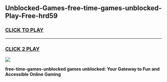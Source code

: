 
## Unblocked-Games-free-time-games-unblocked-Play-Free-hrd59
<h3>
<a href="https://premium76.site?title=free-time-games-unblocked&ref=09A">CLICK TO PLAY</a></h3>
<hr>

<h3>
<a href="https://premium76.site?title=free-time-games-unblocked&ref=09A">CLICK 2 PLAY</a>
  
</h3>

<a href="https://premium76.site?title=free-time-games-unblocked&ref=09A"><img src="https://clearcache.store/games.png"></a>


**free-time-games-unblocked games unblocked: Your Gateway to Fun and Accessible Online Gaming**
